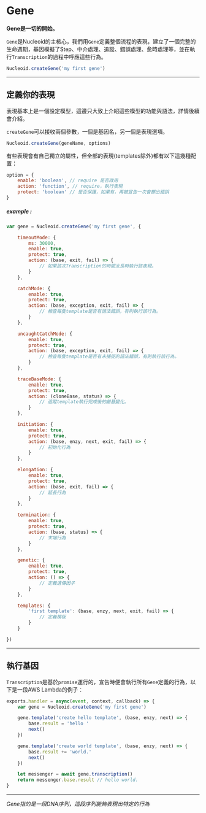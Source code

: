 # Gene

**Gene是一切的開始。**

`Gene`是Nucleoid的主核心，我們用`Gene`定義整個流程的表現，建立了一個完整的生命週期，基因模擬了Step、中介處理、追蹤、錯誤處理、愈時處理等，並在執行`Transcription`的過程中呼應這些行為。

```js
Nucleoid.createGene('my first gene')
```

---

## 定義你的表現

表現基本上是一個設定模型，這邊只大致上介紹這些模型的功能與語法，詳情後續會介紹。

`createGene`可以接收兩個參數，一個是基因名，另一個是表現選項。

```js
Nucleoid.createGene(geneName, options)
```

有些表現會有自己獨立的屬性，但全部的表現(templates除外)都有以下這幾種配置：

```js
option = {
    enable: 'boolean', // require 是否啟用
    action: 'function', // require，執行表現
    protect: 'boolean' // 是否保護，如果有，再被宣告一次會擲出錯誤
}
```

##### example :

```js
var gene = Nucleoid.createGene('my first gene', {

    timeoutMode: {
        ms: 30000,
        enable: true,
        protect: true,
        action: (base, exit, fail) => {
            // 如果該次Transcription的時間太長時執行該表現。
        }
    },

    catchMode: {
        enable: true,
        protect: true,
        action: (base, exception, exit, fail) => {
            // 檢查每隻template是否有語法錯誤，有則執行該行為。
        }
    },

    uncaughtCatchMode: {
        enable: true,
        protect: true,
        action: (base, exception, exit, fail) => {
            // 檢查每隻template是否有未捕捉的語法錯誤，有則執行該行為。
        }
    },

    traceBaseMode: {
        enable: true,
        protect: true,
        action: (cloneBase, status) => {
            // 追蹤template執行完成後的鹼基變化。
        }
    },

    initiation: {
        enable: true,
        protect: true,
        action: (base, enzy, next, exit, fail) => {
            // 初始化行為
        }
    },

    elongation: {
        enable: true,
        protect: true,
        action: (base, exit, fail) => {
            // 延長行為
        }
    },

    termination: {
        enable: true,
        protect: true,
        action: (base, status) => {
            // 末端行為
        }
    },

    genetic: {
        enable: true,
        protect: true,
        action: () => {
            // 定義遺傳因子
        }
    },

    templates: {
        'first template': (base, enzy, next, exit, fail) => {
            // 定義模板
        }
    }

})
```

---

## 執行基因

`Transcription`是基於`promise`運行的，宣告時便會執行所有`Gene`定義的行為，以下是一段AWS Lambda的例子：

```js
exports.handler = async(event, context, callback) => {
    var gene = Nucleoid.createGene('my first gene')

    gene.template('create hello template', (base, enzy, next) => {
        base.result = 'hello '
        next()
    })

    gene.template('create world template', (base, enzy, next) => {
        base.result += 'world.'
        next()
    })

    let messenger = await gene.transcription()
    return messenger.base.result // hello world.
}
```

---

_Gene指的是一段DNA序列，這段序列能夠表現出特定的行為_